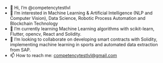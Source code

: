 - 👋 Hi, I’m @competencytestlvl
- 👀 I’m interested in Machine Learning & Artificial Intelligence (NLP and Computer Vision), Data Science, Robotic Process Automation and Blockchain Technology
- 🌱 I’m currently learning Machine Learning algorithms with scikit-learn, Flutter, opencv, React and Solidity.
- 💞️ I’m looking to collaborate on developing smart contracts with Solidity, implementing machine learning in sports and automated data extraction from SAP.
- 📫 How to reach me: competencytestlvl@gmail.com

<!---
competencytestlvl/competencytestlvl is a ✨ special ✨ repository because its `README.md` (this file) appears on your GitHub profile.
You can click the Preview link to take a look at your changes.
--->
